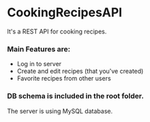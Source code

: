 # CookingRecipesAPI

It's a REST API for cooking recipes. 

### Main Features are: 
- Log in to server
- Create and edit recipes (that you've created)
- Favorite recipes from other users

### DB schema is included in the root folder.

The server is using MySQL database.
